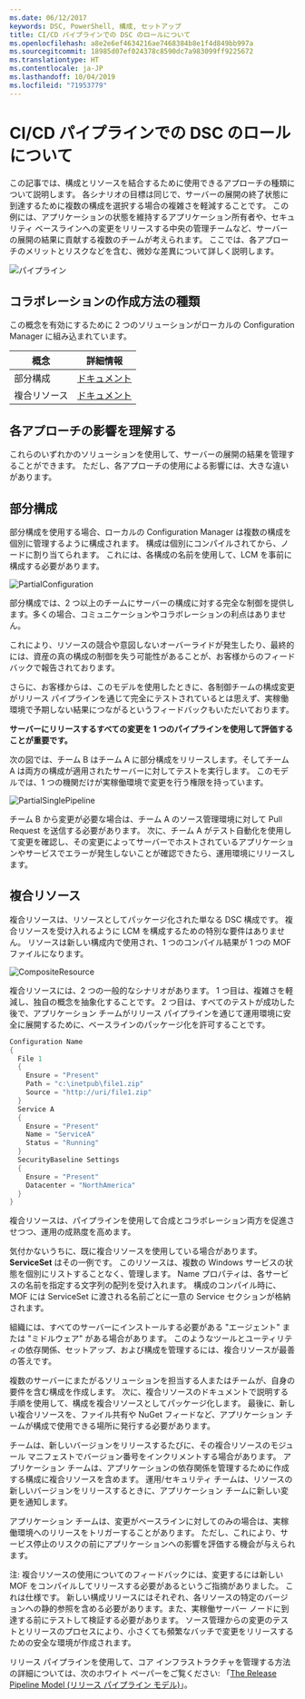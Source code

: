 ```yaml
---
ms.date: 06/12/2017
keywords: DSC, PowerShell, 構成, セットアップ
title: CI/CD パイプラインでの DSC のロールについて
ms.openlocfilehash: a8e2e6ef4634216ae7468384b8e1f4d849bb997a
ms.sourcegitcommit: 18985d07ef024378c8590dc7a983099ff9225672
ms.translationtype: HT
ms.contentlocale: ja-JP
ms.lasthandoff: 10/04/2019
ms.locfileid: "71953779"
---
```

# <a name="understanding-dscs-role-in-a-cicd-pipeline"></a>CI/CD パイプラインでの DSC のロールについて

この記事では、構成とリソースを結合するために使用できるアプローチの種類について説明します。
各シナリオの目標は同じで、サーバーの展開の終了状態に到達するために複数の構成を選択する場合の複雑さを軽減することです。
この例には、アプリケーションの状態を維持するアプリケーション所有者や、セキュリティ ベースラインへの変更をリリースする中央の管理チームなど、サーバーの展開の結果に貢献する複数のチームが考えられます。
ここでは、各アプローチのメリットとリスクなどを含む、微妙な差異について詳しく説明します。

![パイプライン](../images/Pipeline.jpg)

## <a name="types-of-collaborative-authoring-techniques"></a>コラボレーションの作成方法の種類

この概念を有効にするために 2 つのソリューションがローカルの Configuration Manager に組み込まれています。

| 概念 | 詳細情報
|-|-
| 部分構成 | [ドキュメント](../pull-server/partialConfigs.md)
| 複合リソース | [ドキュメント](../resources/authoringResourceComposite.md)

## <a name="understanding-the-impact-of-each-approach"></a>各アプローチの影響を理解する

これらのいずれかのソリューションを使用して、サーバーの展開の結果を管理することができます。
ただし、各アプローチの使用による影響には、大きな違いがあります。

## <a name="partial-configurations"></a>部分構成

部分構成を使用する場合、ローカルの Configuration Manager は複数の構成を個別に管理するように構成されます。
構成は個別にコンパイルされてから、ノードに割り当てられます。
これには、各構成の名前を使用して、LCM を事前に構成する必要があります。

![PartialConfiguration](../images/PartialConfiguration.jpg)

部分構成では、2 つ以上のチームにサーバーの構成に対する完全な制御を提供します。多くの場合、コミュニケーションやコラボレーションの利点はありません。

これにより、リソースの競合や意図しないオーバーライドが発生したり、最終的には、資産の真の構成の制御を失う可能性があることが、お客様からのフィードバックで報告されております。

さらに、お客様からは、このモデルを使用したときに、各制御チームの構成変更がリリース パイプラインを通じて完全にテストされているとは思えず、実稼働環境で予期しない結果につながるというフィードバックもいただいております。

**サーバーにリリースするすべての変更を 1 つのパイプラインを使用して評価することが重要です。**

次の図では、チーム B はチーム A に部分構成をリリースします。そしてチーム A は両方の構成が適用されたサーバーに対してテストを実行します。
このモデルでは、1 つの機関だけが実稼働環境で変更を行う権限を持っています。

![PartialSinglePipeline](../images/PartialSinglePipeline.jpg)

チーム B から変更が必要な場合は、チーム A のソース管理環境に対して Pull Request を送信する必要があります。
次に、チーム A がテスト自動化を使用して変更を確認し、その変更によってサーバーでホストされているアプリケーションやサービスでエラーが発生しないことが確認できたら、運用環境にリリースします。

## <a name="composite-resources"></a>複合リソース

複合リソースは、リソースとしてパッケージ化された単なる DSC 構成です。
複合リソースを受け入れるように LCM を構成するための特別な要件はありません。
リソースは新しい構成内で使用され、1 つのコンパイル結果が 1 つの MOF ファイルになります。

![CompositeResource](../images/CompositeResource.jpg)

複合リソースには、2 つの一般的なシナリオがあります。
1 つ目は、複雑さを軽減し、独自の概念を抽象化することです。
2 つ目は、すべてのテストが成功した後で、アプリケーション チームがリリース パイプラインを通じて運用環境に安全に展開するために、ベースラインのパッケージ化を許可することです。

```PowerShell
Configuration Name
{
  File 1
  {
    Ensure = "Present"
    Path = "c:\inetpub\file1.zip"
    Source = "http://uri/file1.zip"
  }
  Service A
  {
    Ensure = "Present"
    Name = "ServiceA"
    Status = "Running"
  }
  SecurityBaseline Settings
  {
    Ensure = "Present"
    Datacenter = "NorthAmerica"
  }
}
```

複合リソースは、パイプラインを使用して合成とコラボレーション両方を促進させつつ、運用の成熟度を高めます。

気付かないうちに、既に複合リソースを使用している場合があります。
**ServiceSet** はその一例です。
このリソースは、複数の Windows サービスの状態を個別にリストすることなく、管理します。
Name プロパティは、各サービスの名前を指定する文字列の配列を受け入れます。
構成のコンパイル時に、MOF には ServiceSet に渡される名前ごとに一意の Service セクションが格納されます。

組織には、すべてのサーバーにインストールする必要がある "エージェント" または "ミドルウェア" がある場合があります。
このようなツールとユーティリティの依存関係、セットアップ、および構成を管理するには、複合リソースが最善の答えです。

複数のサーバーにまたがるソリューションを担当する人またはチームが、自身の要件を含む構成を作成します。
次に、複合リソースのドキュメントで説明する手順を使用して、構成を複合リソースとしてパッケージ化します。
最後に、新しい複合リソースを、ファイル共有や NuGet フィードなど、アプリケーション チームが構成で使用できる場所に発行する必要があります。

チームは、新しいバージョンをリリースするたびに、その複合リソースのモジュール マニフェストでバージョン番号をインクリメントする場合があります。
アプリケーション チームは、アプリケーションの依存関係を管理するために作成する構成に複合リソースを含めます。
運用/セキュリティ チームは、リソースの新しいバージョンをリリースするときに、アプリケーション チームに新しい変更を通知します。

アプリケーション チームは、変更がベースラインに対してのみの場合は、実稼働環境へのリリースをトリガーすることがあります。
ただし、これにより、サービス停止のリスクの前にアプリケーションへの影響を評価する機会が与えられます。

注: 複合リソースの使用についてのフィードバックには、変更するには新しい MOF をコンパイルしてリリースする必要があるというご指摘がありました。
これは仕様です。
新しい構成リリースにはそれぞれ、各リソースの特定のバージョンへの静的参照を含める必要があります。また、実稼働サーバー ノードに到達する前にテストして検証する必要があります。
ソース管理からの変更のテストとリリースのプロセスにより、小さくても頻繁なバッチで変更をリリースするための安全な環境が作成されます。

リリース パイプラインを使用して、コア インフラストラクチャを管理する方法の詳細については、次のホワイト ペーパーをご覧ください: 「[The Release Pipeline Model (リリース パイプライン モデル)](../further-reading/whitepapers.md)」。
